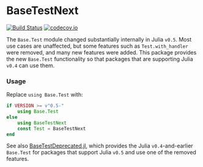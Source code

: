 # BaseTestNext

[![Build Status](https://travis-ci.org/IainNZ/BaseTestNext.jl.svg?branch=master)](https://travis-ci.org/IainNZ/BaseTestNext.jl)
[![codecov.io](http://codecov.io/github/IainNZ/BaseTestNext.jl/coverage.svg?branch=master)](http://codecov.io/github/IainNZ/BaseTestNext.jl?branch=master)

The `Base.Test` module changed substantially internally in
Julia `v0.5`. Most use cases are unaffected, but some features
such as `Test.with_handler` were removed, and many new features
were added. This package provides the new `Base.Test` functionality
so that packages that are supporting Julia `v0.4` can use them.

### Usage

Replace `using Base.Test` with:

```julia
if VERSION >= v"0.5-"
    using Base.Test
else
    using BaseTestNext
    const Test = BaseTestNext
end
```

See also
[BaseTestDeprecated.jl](https://github.com/IainNZ/BaseTestDeprecated.jl),
which provides the Julia `v0.4`-and-earlier `Base.Test` for packages that
support Julia `v0.5` and use one of the removed features.
